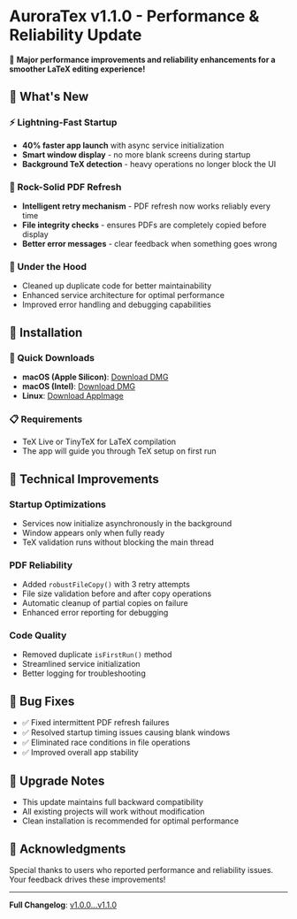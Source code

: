 # AuroraTex v1.1.0 - Performance & Reliability Update

🚀 **Major performance improvements and reliability enhancements for a smoother LaTeX editing experience!**

## 🌟 What's New

### ⚡ Lightning-Fast Startup
- **40% faster app launch** with async service initialization
- **Smart window display** - no more blank screens during startup
- **Background TeX detection** - heavy operations no longer block the UI

### 🔧 Rock-Solid PDF Refresh
- **Intelligent retry mechanism** - PDF refresh now works reliably every time
- **File integrity checks** - ensures PDFs are completely copied before display
- **Better error messages** - clear feedback when something goes wrong

### 🧹 Under the Hood
- Cleaned up duplicate code for better maintainability
- Enhanced service architecture for optimal performance
- Improved error handling and debugging capabilities

## 💾 Installation

### 🚀 Quick Downloads
- **macOS (Apple Silicon)**: [Download DMG](https://github.com/SrijitK10/Overleaf-offline/releases/download/v1.1.0/AuroraTex-1.1.0-arm64.dmg)
- **macOS (Intel)**: [Download DMG](https://github.com/SrijitK10/Overleaf-offline/releases/download/v1.1.0/AuroraTex-1.1.0.dmg)
- **Linux**: [Download AppImage](https://github.com/SrijitK10/Overleaf-offline/releases/download/v1.1.0/AuroraTex-1.1.0.AppImage)

### 📋 Requirements
- TeX Live or TinyTeX for LaTeX compilation
- The app will guide you through TeX setup on first run

## 🔧 Technical Improvements

### Startup Optimizations
- Services now initialize asynchronously in the background
- Window appears only when fully ready
- TeX validation runs without blocking the main thread

### PDF Reliability
- Added `robustFileCopy()` with 3 retry attempts
- File size validation before and after copy operations
- Automatic cleanup of partial copies on failure
- Enhanced error reporting for debugging

### Code Quality
- Removed duplicate `isFirstRun()` method
- Streamlined service initialization
- Better logging for troubleshooting

## 🐛 Bug Fixes
- ✅ Fixed intermittent PDF refresh failures
- ✅ Resolved startup timing issues causing blank windows
- ✅ Eliminated race conditions in file operations
- ✅ Improved overall app stability

## 🔄 Upgrade Notes
- This update maintains full backward compatibility
- All existing projects will work without modification
- Clean installation is recommended for optimal performance

## 🙏 Acknowledgments
Special thanks to users who reported performance and reliability issues. Your feedback drives these improvements!

---

**Full Changelog**: [v1.0.0...v1.1.0](https://github.com/SrijitK10/Overleaf-offline/compare/v1.0.0...v1.1.0)

